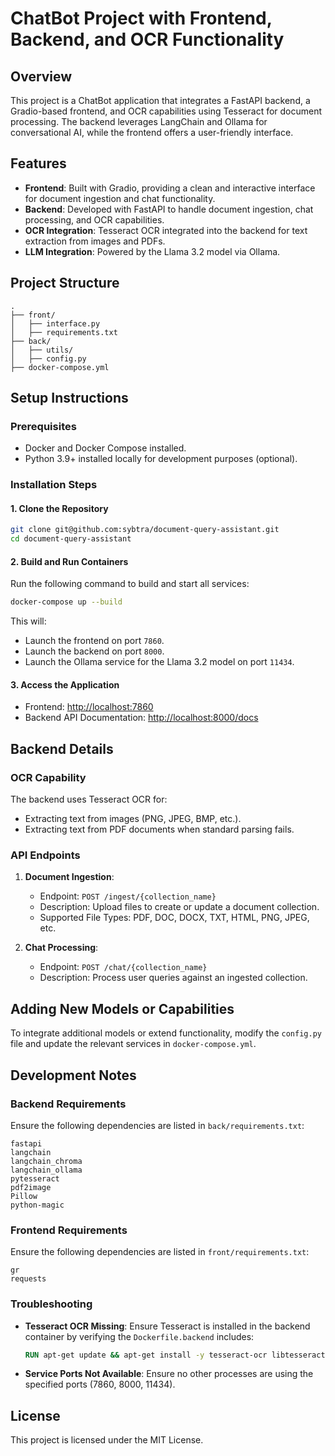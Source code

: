 
# ChatBot Project with Frontend, Backend, and OCR Functionality

## Overview
This project is a ChatBot application that integrates a FastAPI backend, a Gradio-based frontend, and OCR capabilities using Tesseract for document processing. The backend leverages LangChain and Ollama for conversational AI, while the frontend offers a user-friendly interface.

## Features
- **Frontend**: Built with Gradio, providing a clean and interactive interface for document ingestion and chat functionality.
- **Backend**: Developed with FastAPI to handle document ingestion, chat processing, and OCR capabilities.
- **OCR Integration**: Tesseract OCR integrated into the backend for text extraction from images and PDFs.
- **LLM Integration**: Powered by the Llama 3.2 model via Ollama.

## Project Structure
```
.
├── front/
│   ├── interface.py
│   ├── requirements.txt
├── back/
│   ├── utils/
│   ├── config.py
├── docker-compose.yml
```

## Setup Instructions

### Prerequisites
- Docker and Docker Compose installed.
- Python 3.9+ installed locally for development purposes (optional).

### Installation Steps

#### 1. Clone the Repository
```bash
git clone git@github.com:sybtra/document-query-assistant.git
cd document-query-assistant
```

#### 2. Build and Run Containers
Run the following command to build and start all services:
```bash
docker-compose up --build
```

This will:
- Launch the frontend on port `7860`.
- Launch the backend on port `8000`.
- Launch the Ollama service for the Llama 3.2 model on port `11434`.

#### 3. Access the Application
- Frontend: [http://localhost:7860](http://localhost:7860)
- Backend API Documentation: [http://localhost:8000/docs](http://localhost:8000/docs)

## Backend Details

### OCR Capability
The backend uses Tesseract OCR for:
- Extracting text from images (PNG, JPEG, BMP, etc.).
- Extracting text from PDF documents when standard parsing fails.

### API Endpoints
1. **Document Ingestion**:
   - Endpoint: `POST /ingest/{collection_name}`
   - Description: Upload files to create or update a document collection.
   - Supported File Types: PDF, DOC, DOCX, TXT, HTML, PNG, JPEG, etc.

2. **Chat Processing**:
   - Endpoint: `POST /chat/{collection_name}`
   - Description: Process user queries against an ingested collection.

## Adding New Models or Capabilities
To integrate additional models or extend functionality, modify the `config.py` file and update the relevant services in `docker-compose.yml`.

## Development Notes

### Backend Requirements
Ensure the following dependencies are listed in `back/requirements.txt`:
```text
fastapi
langchain
langchain_chroma
langchain_ollama
pytesseract
pdf2image
Pillow
python-magic
```

### Frontend Requirements
Ensure the following dependencies are listed in `front/requirements.txt`:
```text
gr
requests
```

### Troubleshooting
- **Tesseract OCR Missing**:
  Ensure Tesseract is installed in the backend container by verifying the `Dockerfile.backend` includes:
  ```Dockerfile
  RUN apt-get update && apt-get install -y tesseract-ocr libtesseract-dev && rm -rf /var/lib/apt/lists/*
  ```

- **Service Ports Not Available**:
  Ensure no other processes are using the specified ports (7860, 8000, 11434).

## License
This project is licensed under the MIT License.
